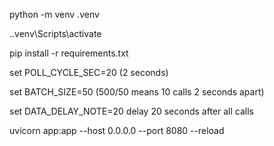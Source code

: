 python -m venv .venv

.\.venv\Scripts\activate

pip install -r requirements.txt

set POLL_CYCLE_SEC=20 (2 seconds)

set BATCH_SIZE=50 (500/50 means 10 calls 2 seconds apart)

set DATA_DELAY_NOTE=20 delay 20 seconds after all calls

uvicorn app:app --host 0.0.0.0 --port 8080 --reload
